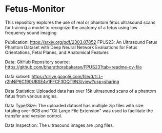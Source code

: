 # Fetus-Monitor
This repository explores the use of real or phantom fetus ultrasound scans for training a model to recognize the anatomy of a fetus using low frequency sound imaging

Publication:
https://arxiv.org/pdf/2303.07852
FPUS23: An Ultrasound Fetus Phantom Dataset with Deep Neural Network Evaluations for Fetus Orientations, Fetal Planes, and Anatomical Features

Data:
GitHub Repository source:
https://github.com/bharathprabakaran/FPUS23?tab=readme-ov-file

Data subset:
https://drive.google.com/file/d/1LL-r2hNiP6C190UBSE4v1FFCF3OQT9N3/view?usp=sharing

Data Statistics:
Uploaded data has over 15k ultrasound scans of a phantom fetus from various angles.

Data Type/Size:
The uploaded dataset has multiple zip files with size totaling over 6GB and "Git Large File Extension" was used to facilitate the transfer and version control.

Data Inspection:
The ultrasound images are .png files.
